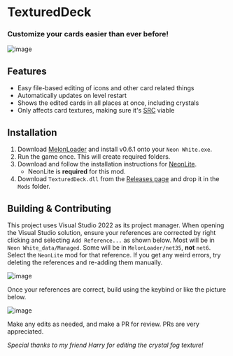 # TexturedDeck
### Customize your cards easier than ever before!

![image](https://github.com/user-attachments/assets/9eca04ea-25f7-4020-9cb5-d603b0c62a82)

## Features
- Easy file-based editing of icons and other card related things
- Automatically updates on level restart
- Shows the edited cards in all places at once, including crystals
- Only affects card textures, making sure it's [SRC](https://www.speedrun.com/neon_white) viable

## Installation

1. Download [MelonLoader](https://github.com/LavaGang/MelonLoader/releases/latest) and install v0.6.1 onto your `Neon White.exe`.
2. Run the game once. This will create required folders.
3. Download and follow the installation instructions for [NeonLite](https://github.com/Faustas156/NeonLite).
    - NeonLite is **required** for this mod.
4. Download `TexturedDeck.dll` from the [Releases page](https://github.com/stxticOVFL/TexturedDeck/releases/latest) and drop it in the `Mods` folder.

## Building & Contributing
This project uses Visual Studio 2022 as its project manager. When opening the Visual Studio solution, ensure your references are corrected by right clicking and selecting `Add Reference...` as shown below. 
Most will be in `Neon White_data/Managed`. Some will be in `MelonLoader/net35`, **not** `net6`. Select the `NeonLite` mod for that reference. 
If you get any weird errors, try deleting the references and re-adding them manually.

![image](https://github.com/user-attachments/assets/0ed86c36-0df6-4263-9344-78508b22d218)

Once your references are correct, build using the keybind or like the picture below.

![image](https://github.com/stxticOVFL/EventTracker/assets/29069561/40a50e46-5fc2-4acc-a3c9-4d4edb8c7d83)

Make any edits as needed, and make a PR for review. PRs are very appreciated.

*Special thanks to my friend Harry for editing the crystal fog texture!*